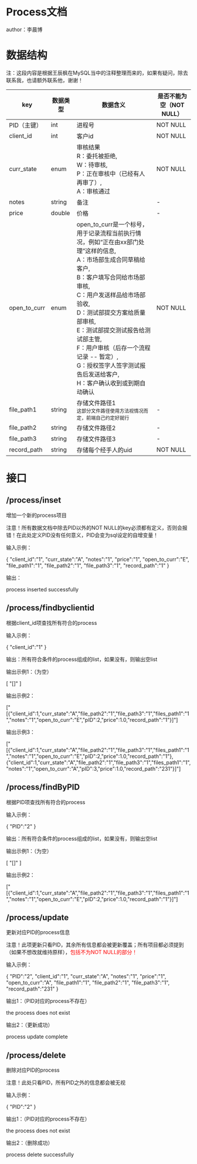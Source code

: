 # Process文档
author：李晨博

# 数据结构


注：这段内容是根据王辰枫在MySQL当中的注释整理而来的，如果有疑问，除去联系我，也请额外联系他，谢谢！


|key|数据类型|数据含义|是否不能为空（NOT NULL）|
|---|---|---|---|
|PID（主键）|int|进程号|NOT NULL|
|client_id|int|客户id|NOT NULL|
|curr_state|enum|审核结果<br />R：委托被拒绝,<br />W：待审核,<br />P：正在审核中（已经有人再审了）,<br />A：审核通过|NOT NULL|
|notes|string|备注|-|
|price|double|价格|-|
|open_to_curr|enum|open_to_curr是一个标号，用于记录流程当前执行情况，例如“正在由xx部门处理”这样的信息,<br />A：市场部生成合同草稿给客户,<br />B：客户填写合同给市场部审核,<br />C：用户发送样品给市场部验收,<br />D：测试部提交方案给质量部审核,<br />E：测试部提交测试报告给测试部主管,<br />F：用户审核（后存一个流程记录 -- 暂定）,<br />G：授权签字人签字测试报告后发送给客户,<br />H：客户确认收到或到期自动确认|NOT NULL|
|file_path1|string|存储文件路径1<br /><font size=2>这部分文件路径使用方法视情况而定，前端自己约定好就行</font>|-|
|file_path2|string|存储文件路径2|-|
|file_path3|string|存储文件路径3|-|
|record_path|string|存储每个经手人的uid|NOT NULL|

# 接口

## /process/inset
增加一个新的process项目

注意！所有数据文档中除去PID以外的NOT NULL的key必须都有定义，否则会报错！在此处定义PID没有任何意义，PID会变为sql设定的自增变量！


输入示例：

{
   "client_id":"1",
   "curr_state":"A",
   "notes":"1",
   "price":"1",
   "open_to_curr":"E",
   "file_path1":"1",
   "file_path2":"1",
   "file_path3":"1",
   "record_path":"1"
}

输出：

process inserted successfully

## /process/findbyclientid
根据client_id项查找所有符合的process

输入示例：

{
    "client_id":"1"
}

输出：所有符合条件的process组成的list，如果没有，则输出空list


输出示例1：（为空）

[
    "[]"
]

输出示例2：

["[{\"client_id\":1,\"curr_state\":\"A\",\"file_path2\":\"1\",\"file_path3\":\"1\",\"files_path1\":\"1\",\"notes\":\"1\",\"open_to_curr\":\"E\",\"pID\":2,\"price\":1.0,\"record_path\":\"1\"}]"]

输出示例3：

["[{\"client_id\":1,\"curr_state\":\"A\",\"file_path2\":\"1\",\"file_path3\":\"1\",\"files_path1\":\"1\",\"notes\":\"1\",\"open_to_curr\":\"E\",\"pID\":2,\"price\":1.0,\"record_path\":\"1\"},{\"client_id\":1,\"curr_state\":\"A\",\"file_path2\":\"1\",\"file_path3\":\"1\",\"files_path1\":\"1\",\"notes\":\"1\",\"open_to_curr\":\"A\",\"pID\":3,\"price\":1.0,\"record_path\":\"231\"}]"]

## /process/findByPID
根据PID项查找所有符合的process

输入示例：

{
    "PID":"2"
}

输出：所有符合条件的process组成的list，如果没有，则输出空list


输出示例1：（为空）

[
    "[]"
]

输出示例2：

["[{\"client_id\":1,\"curr_state\":\"A\",\"file_path2\":\"1\",\"file_path3\":\"1\",\"files_path1\":\"1\",\"notes\":\"1\",\"open_to_curr\":\"E\",\"pID\":2,\"price\":1.0,\"record_path\":\"1\"}]"]

## /process/update
更新对应PID的process信息

注意！此项更新只看PID，其余所有信息都会被更新覆盖；所有项目都必须提到（如果不想改就维持原样），<font color=red>包括不为NOT NULL的部分！</font>

输入示例：

{
    "PID":"2",
    "client_id":"1",
    "curr_state":"A",
    "notes":"1",
    "price":"1",
    "open_to_curr":"A",
    "file_path1":"1",
    "file_path2":"1",
    "file_path3":"1",
    "record_path":"231"
}

输出1：（PID对应的process不存在）

the process does not exist

输出2：（更新成功）

process update complete

## /process/delete
删除对应PID的process

注意！此处只看PID，所有PID之外的信息都会被无视

输入示例：

{
    "PID":"2"
}

输出1：（PID对应的process不存在）

the process does not exist

输出2：（删除成功）

process delete successfully